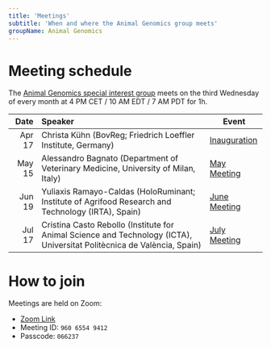 ```yaml
---
title: 'Meetings'
subtitle: 'When and where the Animal Genomics group meets'
groupName: Animal Genomics
---
```


# Meeting schedule

The [Animal Genomics special interest group](index.md) meets on the third Wednesday
of every month at 4 PM CET / 10 AM EDT / 7 AM PDT for 1h.

|   Date | Speaker                                                                                                                 | Event                                                        |
| -----: | :---------------------------------------------------------------------------------------------------------------------- | ------------------------------------------------------------ |
| Apr 17 | Christa Kühn (BovReg; Friedrich Loeffler Institute, Germany)                                                            | [Inauguration](/events/2024/SIG_animalgenomics_inauguration) |
| May 15 | Alessandro Bagnato (Department of Veterinary Medicine, University of Milan, Italy)                                      | [May Meeting](/events/2024/SIG_animalgenomics_May)           |
| Jun 19 | Yuliaxis Ramayo-Caldas (HoloRuminant; Institute of Agrifood Research and Technology (IRTA), Spain)                      | [June Meeting](/events/2024/SIG_animalgenomics_June)         |
| Jul 17 | Cristina Casto Rebollo (Institute for Animal Science and Technology (ICTA), Universitat Politècnica de València, Spain) | [July Meeting](/events/2024/SIG_animalgenomics_July)         |

# How to join

Meetings are held on Zoom:

- [Zoom Link](https://rediris.zoom.us/j/96065549412?pwd=L2txanpQMEFTOWVLNmtIZyt6M3NnUT09)
- Meeting ID: `960 6554 9412`
- Passcode: `066237`
